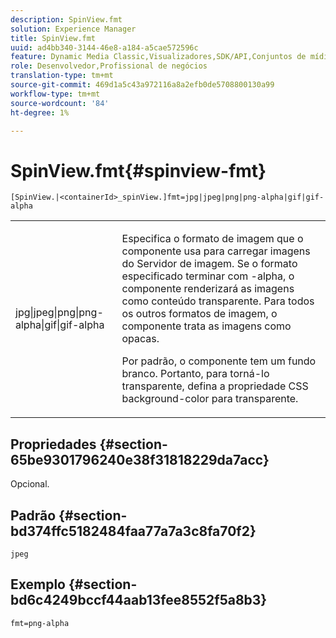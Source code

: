 ```yaml
---
description: SpinView.fmt
solution: Experience Manager
title: SpinView.fmt
uuid: ad4bb340-3144-46e8-a184-a5cae572596c
feature: Dynamic Media Classic,Visualizadores,SDK/API,Conjuntos de mídias mistas
role: Desenvolvedor,Profissional de negócios
translation-type: tm+mt
source-git-commit: 469d1a5c43a972116a8a2efb0de5708800130a99
workflow-type: tm+mt
source-wordcount: '84'
ht-degree: 1%

---
```



# SpinView.fmt{#spinview-fmt}

`[SpinView.|<containerId>_spinView.]fmt=jpg|jpeg|png|png-alpha|gif|gif-alpha`

<table id="table_68C0C3D5C60640DC9A8EE04EA685AB99"> 
 <tbody> 
  <tr> 
   <td colname="col1"> <p> <span class="codeph"> jpg|jpeg|png|png-alpha|gif|gif-alpha</span> </p> </td> 
   <td colname="col2"> <p> Especifica o formato de imagem que o componente usa para carregar imagens do Servidor de imagem. Se o formato especificado terminar com <span class="codeph"> -alpha</span>, o componente renderizará as imagens como conteúdo transparente. Para todos os outros formatos de imagem, o componente trata as imagens como opacas. </p> <p>Por padrão, o componente tem um fundo branco. Portanto, para torná-lo transparente, defina a propriedade CSS <span class="codeph"> background-color</span> para <span class="codeph"> transparente</span>. </p> </td> 
  </tr> 
 </tbody> 
</table>

## Propriedades {#section-65be9301796240e38f31818229da7acc}

Opcional.

## Padrão {#section-bd374ffc5182484faa77a7a3c8fa70f2}

`jpeg`

## Exemplo {#section-bd6c4249bccf44aab13fee8552f5a8b3}

`fmt=png-alpha`
